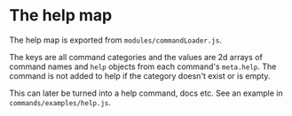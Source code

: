 # The help map
The help map is exported from `modules/commandLoader.js`.

The keys are all command categories and the values are 2d arrays of command names and `help` objects from each command's `meta.help`.
The command is not added to help if the category doesn't exist or is empty.

This can later be turned into a help command, docs etc.
See an example in `commands/examples/help.js`.